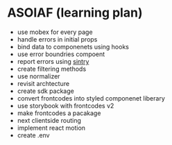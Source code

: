 # ASOIAF (learning plan)

- use mobex for every page
- handle errors in initial props
- bind data to componenets using hooks
- use error boundries compoent
- report errors using [sintry](https://sentry.io/onboarding/tajawal-dd/get-started/)
- create filtering methods
- use normalizer
- revisit archtecture
- create sdk package
- convert frontcodes into styled componenet liberary
- use storybook with frontcodes v2
- make frontcodes a pacakage
- next clientside routing
- implement react motion
- create .env
